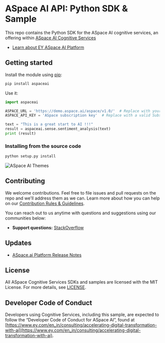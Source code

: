 # ASpace AI API: Python SDK & Sample


This repo contains the Python SDK for the ASpace AI cognitive services, an offering within [ASpace AI Cognitive Services](https://www.ey.com/en_in/consulting/accelerating-digital-transformation-with-ai)

* [Learn about EY ASpace AI Platform](https://www.ey.com/en_in/consulting/accelerating-digital-transformation-with-ai)


## Getting started

Install the module using [pip](https://pypi.python.org/pypi/pip/):

```bash
pip install aspaceai
```

Use it:

```python
import aspaceai

ASPACE_URL = 'https://demo.aspace.ai/aspace/v1.0/'  # Replace with your aspace endpoint URL
ASPACE_API_KEY = 'ASpace subscription key'  # Replace with a valid Subscription Key here.

text = "This is a great start to AI !!!"
result = aspaceai.sense.sentiment_analysis(text)
print (result)
```

### Installing from the source code

```bash
python setup.py install
```
![ASpace AI Themes](https://assets.ey.com/content/dam/ey-sites/ey-com/en_in/topics/consulting/2020/07/aspace/vison-sense.png.rendition.3840.2560.png)
## Contributing

We welcome contributions. Feel free to file issues and pull requests on the repo and we'll address them as we can. Learn more about how you can help on our [Contribution Rules & Guidelines](/CONTRIBUTING.md).

You can reach out to us anytime with questions and suggestions using our communities below:
 - **Support questions:** [StackOverflow](https://stackoverflow.com/questions/tagged/aspaceai)
 
## Updates
* [ASpace.ai Platform Release Notes](https://www.ey.com/en_in/consulting/accelerating-digital-transformation-with-ai)

## License
All ASpace Cognitive Services SDKs and samples are licensed with the MIT License. For more details, see
[LICENSE](/LICENSE.txt).



## Developer Code of Conduct
Developers using Cognitive Services, including this sample, are expected to follow the “Developer Code of Conduct for ASpace AI”, found at [https://www.ey.com/en_in/consulting/accelerating-digital-transformation-with-ai](https://www.ey.com/en_in/consulting/accelerating-digital-transformation-with-ai).